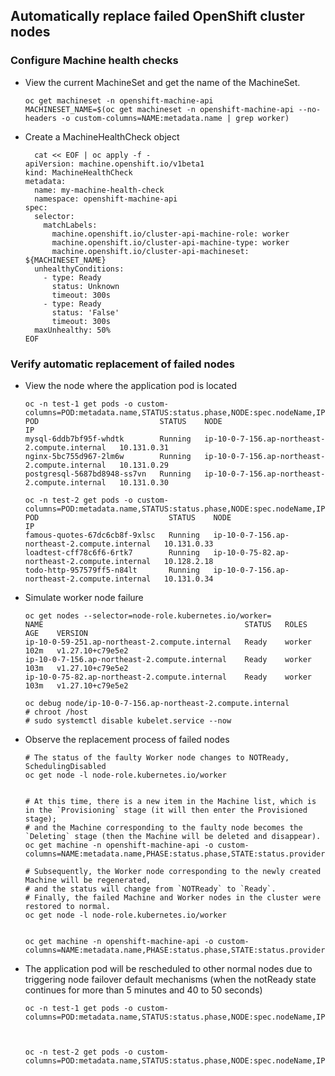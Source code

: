 ## Automatically replace failed OpenShift cluster nodes

### Configure Machine health checks

* View the current MachineSet and get the name of the MachineSet.
  ```
  oc get machineset -n openshift-machine-api
  MACHINESET_NAME=$(oc get machineset -n openshift-machine-api --no-headers -o custom-columns=NAME:metadata.name | grep worker)
  ```

* Create a MachineHealthCheck object
  ```
    cat << EOF | oc apply -f -
  apiVersion: machine.openshift.io/v1beta1
  kind: MachineHealthCheck
  metadata:
    name: my-machine-health-check
    namespace: openshift-machine-api
  spec:
    selector:
      matchLabels:
        machine.openshift.io/cluster-api-machine-role: worker
        machine.openshift.io/cluster-api-machine-type: worker
        machine.openshift.io/cluster-api-machineset: ${MACHINESET_NAME}
    unhealthyConditions:
      - type: Ready
        status: Unknown
        timeout: 300s
      - type: Ready
        status: 'False'
        timeout: 300s
    maxUnhealthy: 50%
  EOF
  ```

### Verify automatic replacement of failed nodes
* View the node where the application pod is located
  ```
  oc -n test-1 get pods -o custom-columns=POD:metadata.name,STATUS:status.phase,NODE:spec.nodeName,IP:status.podIP
  POD                           STATUS    NODE                                            IP
  mysql-6ddb7bf95f-whdtk        Running   ip-10-0-7-156.ap-northeast-2.compute.internal   10.131.0.31
  nginx-5bc755d967-2lm6w        Running   ip-10-0-7-156.ap-northeast-2.compute.internal   10.131.0.29
  postgresql-5687bd8948-ss7vn   Running   ip-10-0-7-156.ap-northeast-2.compute.internal   10.131.0.30

  oc -n test-2 get pods -o custom-columns=POD:metadata.name,STATUS:status.phase,NODE:spec.nodeName,IP:status.podIP
  POD                             STATUS    NODE                                            IP
  famous-quotes-67dc6cb8f-9xlsc   Running   ip-10-0-7-156.ap-northeast-2.compute.internal   10.131.0.33
  loadtest-cff78c6f6-6rtk7        Running   ip-10-0-75-82.ap-northeast-2.compute.internal   10.128.2.18
  todo-http-957579ff5-n84lt       Running   ip-10-0-7-156.ap-northeast-2.compute.internal   10.131.0.34
  
  ```
* Simulate worker node failure
  ```
  oc get nodes --selector=node-role.kubernetes.io/worker=
  NAME                                             STATUS   ROLES    AGE    VERSION
  ip-10-0-59-251.ap-northeast-2.compute.internal   Ready    worker   102m   v1.27.10+c79e5e2
  ip-10-0-7-156.ap-northeast-2.compute.internal    Ready    worker   103m   v1.27.10+c79e5e2
  ip-10-0-75-82.ap-northeast-2.compute.internal    Ready    worker   103m   v1.27.10+c79e5e2

  oc debug node/ip-10-0-7-156.ap-northeast-2.compute.internal
  # chroot /host
  # sudo systemctl disable kubelet.service --now
  ```

* Observe the replacement process of failed nodes
  ```
  # The status of the faulty Worker node changes to NOTReady, SchedulingDisabled
  oc get node -l node-role.kubernetes.io/worker


  # At this time, there is a new item in the Machine list, which is in the `Provisioning` stage (it will then enter the Provisioned stage);
  # and the Machine corresponding to the faulty node becomes the `Deleting` stage (then the Machine will be deleted and disappear).
  oc get machine -n openshift-machine-api -o custom-columns=NAME:metadata.name,PHASE:status.phase,STATE:status.providerStatus.instanceState,HOSTNAME:status.nodeRef.name

  # Subsequently, the Worker node corresponding to the newly created Machine will be regenerated,
  # and the status will change from `NOTReady` to `Ready`.
  # Finally, the failed Machine and Worker nodes in the cluster were restored to normal.
  oc get node -l node-role.kubernetes.io/worker


  oc get machine -n openshift-machine-api -o custom-columns=NAME:metadata.name,PHASE:status.phase,STATE:status.providerStatus.instanceState,HOSTNAME:status.nodeRef.name

  ```
  
* The application pod will be rescheduled to other normal nodes due to triggering node failover default mechanisms (when the notReady state continues for more than 5 minutes and 40 to 50 seconds)
  ```
  oc -n test-1 get pods -o custom-columns=POD:metadata.name,STATUS:status.phase,NODE:spec.nodeName,IP:status.podIP



  oc -n test-2 get pods -o custom-columns=POD:metadata.name,STATUS:status.phase,NODE:spec.nodeName,IP:status.podIP

  ```

